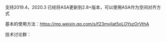 支持2019.4，2020.3
已经将ASA更新到2.8+版本，可以使用ASA作为空间对齐方式

基本的使用方法：https://mp.weixin.qq.com/s/f23myiIat5oLOYszOrVthA

技术讨论群：
